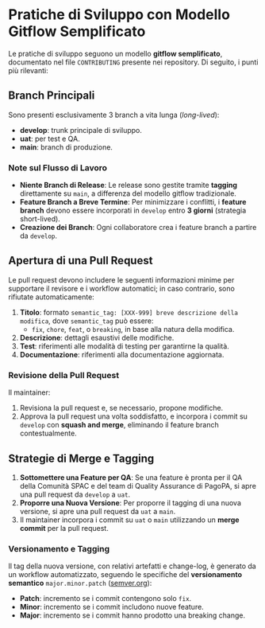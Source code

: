 # Pratiche di Sviluppo con Modello Gitflow Semplificato

Le pratiche di sviluppo seguono un modello **gitflow semplificato**, documentato nel file `CONTRIBUTING` presente nei repository. Di seguito, i punti più rilevanti:

## Branch Principali

Sono presenti esclusivamente 3 branch a vita lunga (*long-lived*):
- **develop**: trunk principale di sviluppo.
- **uat**: per test e QA.
- **main**: branch di produzione.

### Note sul Flusso di Lavoro
- **Niente Branch di Release**: Le release sono gestite tramite **tagging** direttamente su `main`, a differenza del modello gitflow tradizionale.
- **Feature Branch a Breve Termine**: Per minimizzare i conflitti, i **feature branch** devono essere incorporati in `develop` entro **3 giorni** (strategia short-lived).
- **Creazione dei Branch**: Ogni collaboratore crea i feature branch a partire da `develop`.

## Apertura di una Pull Request

Le pull request devono includere le seguenti informazioni minime per supportare il revisore e i workflow automatici; in caso contrario, sono rifiutate automaticamente:
1. **Titolo**: formato `semantic_tag: [XXX-999] breve descrizione della modifica`, dove `semantic_tag` può essere:
   - `fix`, `chore`, `feat`, o `breaking`, in base alla natura della modifica.
2. **Descrizione**: dettagli esaustivi delle modifiche.
3. **Test**: riferimenti alle modalità di testing per garantirne la qualità.
4. **Documentazione**: riferimenti alla documentazione aggiornata.

### Revisione della Pull Request

Il maintainer:
1. Revisiona la pull request e, se necessario, propone modifiche.
2. Approva la pull request una volta soddisfatto, e incorpora i commit su `develop` con **squash and merge**, eliminando il feature branch contestualmente.

## Strategie di Merge e Tagging

1. **Sottomettere una Feature per QA**: Se una feature è pronta per il QA della Comunità SPAC e del team di Quality Assurance di PagoPA, si apre una pull request da `develop` a `uat`.
2. **Proporre una Nuova Versione**: Per proporre il tagging di una nuova versione, si apre una pull request da `uat` a `main`.
3. Il maintainer incorpora i commit su `uat` o `main` utilizzando un **merge commit** per la pull request.

### Versionamento e Tagging

Il tag della nuova versione, con relativi artefatti e change-log, è generato da un workflow automatizzato, seguendo le specifiche del **versionamento semantico** `major.minor.patch` ([semver.org](https://semver.org/)):

- **Patch**: incremento se i commit contengono solo `fix`.
- **Minor**: incremento se i commit includono nuove feature.
- **Major**: incremento se i commit hanno prodotto una breaking change.

